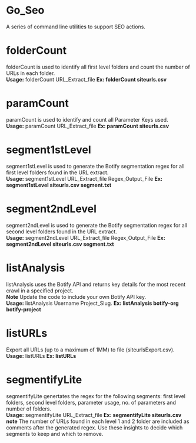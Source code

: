 # Go_Seo
A series of command line utilities to support SEO actions.   

# folderCount
folderCount is used to identify all first level folders and count the number of URLs in each folder.   
**Usage:** folderCount URL_Extract_file **Ex: folderCount siteurls.csv**
# paramCount
paramCount is used to identify and count all Parameter Keys used.   
**Usage:** paramCount URL_Extract_file **Ex: paramCount siteurls.csv**
# segment1stLevel
segment1stLevel is used to generate the Botify segmentation regex for all first level folders found in the URL extract.   
**Usage:** segment1stLevel URL_Extract_file Regex_Output_File  **Ex: segment1stLevel siteurls.csv segment.txt**
# segment2ndLevel
segment2ndLevel is used to generate the Botify segmentation regex for all second level folders found in the URL extract.   
**Usage:** segment2ndLevel URL_Extract_file Regex_Output_File **Ex: segment2ndLevel siteurls.csv segment.txt**
# listAnalysis
listAnalysis uses the Botify API and returns key details for the most recent crawl in a specified project.   
**Note** Update the code to include your own Botify API key.   
**Usage:** listAnalysis Username Project_Slug. **Ex: listAnalysis botify-org botify-project**
# listURLs
Export all URLs (up to a maximum of 1MM) to file (siteurlsExport.csv).  
**Usage:** listURLs **Ex: listURLs**     
# segmentifyLite
segmentifyLite genertates the regex for the following segments: first level folders, second level folders, parameter usage, no. of parameters and number of folders.  
**Usage:** segmentifyLite URL_Extract_file **Ex: segmentifyLite siteurls.csv**  
**note** The number of URLs found in each level 1 and 2 folder are included as comments after the generated regex. Use these insights to decide which segments to keep and which to remove.   
